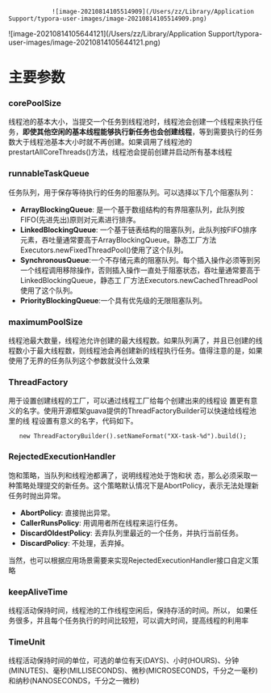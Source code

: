 			 	![image-20210814105514909](/Users/zz/Library/Application Support/typora-user-images/image-20210814105514909.png)

![image-20210814105644121](/Users/zz/Library/Application Support/typora-user-images/image-20210814105644121.png)

# 主要参数

### **corePoolSize**

线程池的基本大小，当提交一个任务到线程池时，线程池会创建一个线程来执行任务，**即使其他空闲的基本线程能够执行新任务也会创建线程**，等到需要执行的任务数大于线程池基本大小时就不再创建。如果调用了线程池的prestartAllCoreThreads()方法，线程池会提前创建并启动所有基本线程



### **runnableTaskQueue**

任务队列，用于保存等待执行的任务的阻塞队列。可以选择以下几个阻塞队列：

- **ArrayBlockingQueue**: 是一个基于数组结构的有界阻塞队列，此队列按FIFO(先进先出)原则对元素进行排序。
- **LinkedBlockingQueue**: 一个基于链表结构的阻塞队列，此队列按FIFO排序元素，吞吐量通常要高于ArrayBlockingQueue。静态工厂方法Executors.newFixedThreadPool()使用了这个队列。
- **SynchronousQueue**:一个不存储元素的阻塞队列。每个插入操作必须等到另一个线程调用移除操作，否则插入操作一直处于阻塞状态，吞吐量通常要高于LinkedBlockingQueue，静态工 厂方法Executors.newCachedThreadPool使用了这个队列。
- **PriorityBlockingQueue**:一个具有优先级的无限阻塞队列。



### **maximumPoolSize**

线程池最大数量，线程池允许创建的最大线程数。如果队列满了，并且已创建的线程数小于最大线程数，则线程池会再创建新的线程执行任务。值得注意的是，如果使用了无界的任务队列这个参数就没什么效果



### **ThreadFactory**

用于设置创建线程的工厂，可以通过线程工厂给每个创建出来的线程设 置更有意义的名字。使用开源框架guava提供的ThreadFactoryBuilder可以快速给线程池里的线 程设置有意义的名字，代码如下。

```
   new ThreadFactoryBuilder().setNameFormat("XX-task-%d").build();
```



### **RejectedExecutionHandler**

饱和策略，当队列和线程池都满了，说明线程池处于饱和状 态，那么必须采取一种策略处理提交的新任务。这个策略默认情况下是AbortPolicy，表示无法处理新任务时抛出异常。

- **AbortPolicy**: 直接抛出异常。
- **CallerRunsPolicy**: 用调用者所在线程来运行任务。
- **DiscardOldestPolicy**: 丢弃队列里最近的一个任务，并执行当前任务。
- **DiscardPolicy**: 不处理，丢弃掉。

当然，也可以根据应用场景需要来实现RejectedExecutionHandler接口自定义策略



### **keepAliveTime**

线程活动保持时间，线程池的工作线程空闲后，保持存活的时间。所以， 如果任务很多，并且每个任务执行的时间比较短，可以调大时间，提高线程的利用率



### **TimeUnit**

线程活动保持时间的单位，可选的单位有天(DAYS)、小时(HOURS)、分钟 (MINUTES)、毫秒(MILLISECONDS)、微秒(MICROSECONDS，千分之一毫秒)和纳秒(NANOSECONDS，千分之一微秒)
